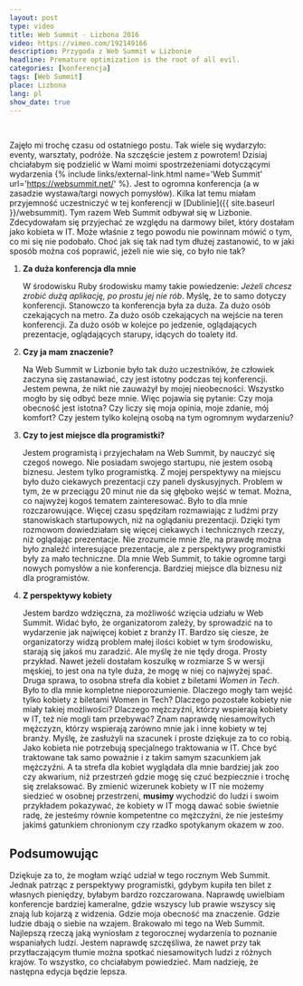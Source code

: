 ```yaml
---
layout: post
type: video
title: Web Summit - Lizbona 2016
video: https://vimeo.com/192149166
description: Przygoda z Web Summit w Lizbonie
headline: Premature optimization is the root of all evil.
categories: [konferencja]
tags: [Web Summit]
place: Lizbona
lang: pl
show_date: true
---
```


<br>

Zajęło mi trochę czasu od ostatniego postu. Tak wiele się wydarzyło: eventy, warsztaty, podróże. Na szczęście jestem z powrotem! Dzisiaj chciałabym się podzielić w Wami moimi spostrzeżeniami dotyczącymi wydarzenia
{% include links/external-link.html name='Web Summit' url='https://websummit.net/' %}.
Jest to ogromna konferencja (a w zasadzie wystawa/targi nowych pomysłów). Kilka lat temu miałam przyjemność uczestniczyć w tej konferencji w [Dublinie]({{ site.baseurl }}/websummit). Tym razem Web Summit odbywał się w Lizbonie. Zdecydowałam się przyjechać ze względu na darmowy bilet, który dostałam jako kobieta w IT. Może właśnie z tego powodu nie powinnam mówić o tym, co mi się nie podobało. Choć jak się tak nad tym dłużej zastanowić, to w jaki sposób można coś poprawić, jeżeli nie wie się, co było nie tak?

1. **Za duża konferencja dla mnie**

    W środowisku Ruby środowisku mamy takie powiedzenie: *Jeżeli chcesz zrobić dużą aplikację, po prostu jej nie rób*. Myślę, że to samo dotyczy konferencji. Stanowczo ta konferencja była za duża. Za dużo osób czekających na metro. Za dużo osób czekających na wejście na teren konferencji. Za dużo osób w kolejce po jedzenie, oglądających prezentacje, oglądających starupy, idących do toalety itd.

2. **Czy ja mam znaczenie?**

    Na Web Summit w Lizbonie było tak dużo uczestników, że człowiek zaczyna się zastanawiać, czy jest istotny podczas tej konferencji. Jestem pewna, że nikt nie zauważył by mojej nieobecności. Wszystko mogło by się odbyć beze mnie. Więc pojawia się pytanie: Czy moja obecność jest istotna? Czy liczy się moja opinia, moje zdanie, mój komfort? Czy jestem tylko kolejną osobą na tym ogromnym wydarzeniu?

3. **Czy to jest miejsce dla programistki?**

    Jestem programistą i przyjechałam na Web Summit, by nauczyć się czegoś nowego. Nie posiadam swojego startupu, nie jestem osobą biznesu. Jestem tylko programistką. Z mojej perspektywy na miejscu było dużo ciekawych prezentacji czy paneli dyskusyjnych. Problem w tym, że w przeciągu 20 minut nie da się głęboko wejść w temat. Można, co najwyżej kogoś tematem zainteresować. Było to dla mnie rozczarowujące. Więcej czasu spędziłam rozmawiając z ludźmi przy stanowiskach startupowych, niż na oglądaniu prezentacji. Dzięki tym rozmowom dowiedziałam się więcej ciekawych i technicznych rzeczy, niż oglądając prezentacje. Nie zrozumcie mnie źle, na prawdę można było znaleźć interesujące prezentacje, ale z perspektywy programistki były za mało techniczne. Dla mnie Web Summit, to takie ogromne targi nowych pomysłów a nie konferencja. Bardziej miejsce dla biznesu niż dla programistów.

4. **Z perspektywy kobiety**

    Jestem bardzo wdzięczna, za możliwość wzięcia udziału w Web Summit. Widać było, że organizatorom zależy, by sprowadzić na to wydarzenie jak najwięcej kobiet z branży IT. Bardzo się ciesze, że organizatorzy widzą problem małej ilości kobiet w tym środowisku, starają się jakoś mu zaradzić. Ale myślę że nie tędy droga. Prosty przykład. Nawet jeżeli dostałam koszulkę w rozmiarze S w wersji męskiej, to jest ona na tyle duża, że mogę w niej co najwyżej spać. Druga sprawa, to osobna strefa dla kobiet z biletami *Women in Tech*. Było to dla mnie kompletne nieporozumienie. Dlaczego mogły tam wejść tylko kobiety z biletami Women in Tech? Dlaczego pozostałe kobiety nie miały takiej możliwości? Dlaczego mężczyźni, którzy wspierają kobiety w IT, też nie mogli tam przebywać? Znam naprawdę niesamowitych mężczyzn, którzy wspierają zarówno mnie jak i inne kobiety w tej branży. Myślę, że zasłużyli na szacunek i proste dziękuje za to co robią. Jako kobieta nie potrzebują specjalnego traktowania w IT. Chce być traktowane tak samo poważnie i z takim samym szacunkiem jak mężczyźni. A ta strefa dla kobiet wyglądała dla mnie bardziej jak zoo czy akwarium, niż przestrzeń gdzie mogę się czuć bezpiecznie i trochę się zrelaksować. By zmienić wizerunek kobiety w IT nie możemy siedzieć w osobnej przestrzeni, **musimy** wychodzić do ludzi i swoim przykładem pokazywać, że kobiety w IT mogą dawać sobie świetnie radę, że jesteśmy równie kompetentne co mężczyźni, że nie jesteśmy jakimś gatunkiem chronionym czy rzadko spotykanym okazem w zoo.

## Podsumowując

Dziękuje za to, że mogłam wziąć udział w tego rocznym Web Summit. Jednak patrząc z perspektywy programistki, gdybym kupiła ten bilet z własnych pieniędzy, byłabym bardzo rozczarowana. Naprawdę uwielbiam konferencje bardziej kameralne, gdzie wszyscy lub prawie wszyscy się znają lub kojarzą z widzenia. Gdzie moja obecność ma znaczenie. Gdzie ludzie dbają o siebie na wzajem. Brakowało mi tego na Web Summit. Najlepszą rzeczą jaką wyniosłam z tegorocznej wydarzenia to poznanie wspaniałych ludzi. Jestem naprawdę szczęśliwa, że nawet przy tak przytłaczającym tłumie można spotkać niesamowitych ludzi z różnych krajów. To wszystko, co chciałabym powiedzieć. Mam nadzieję, że następna edycja będzie lepsza.
